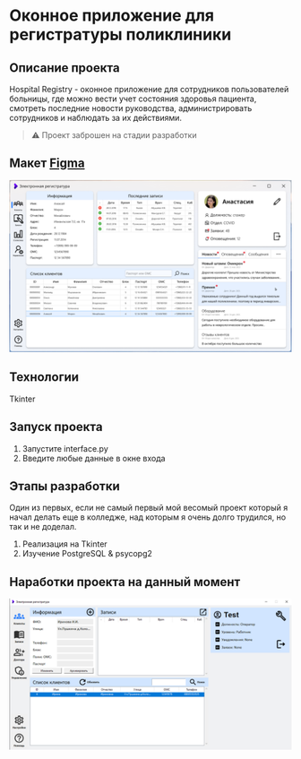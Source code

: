 # Оконное приложение для регистратуры поликлиники 
  
## Описание проекта  
  
Hospital Registry - оконное приложение для сотрудников пользователей больницы,
где можно вести учет состояния здоровья пациента, смотреть последние новости руководства,
администрировать сотрудников и наблюдать за их действиями.  

>⚠️ Проект заброшен на стадии разработки

## Макет [Figma](https://www.figma.com/file/PxKG4VtSEXAFiILMc3In9G/Untitled?type=design&node-id=0-1&t=ELLvsoVNwOTo5PAu-0)
![preview img](readme_images/expectation.png)

## Технологии
Tkinter

## Запуск проекта  
1. Запустите interface.py
2. Введите любые данные в окне входа

## Этапы разработки
Один из первых, если не самый первый мой весомый проект который я начал делать еще в колледже, 
над которым я очень долго трудился, но так и не доделал.

1. Реализация на Tkinter
2. Изучение PostgreSQL & psycopg2

## Наработки проекта на данный момент
![preview img](readme_images/Really.png)
